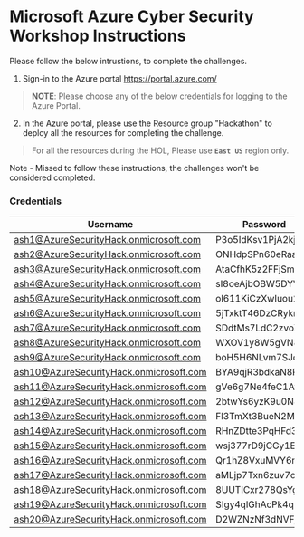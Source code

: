 # Microsoft Azure Cyber Security Workshop Instructions 

Please follow the below intrustions, to complete the challenges. 

1. Sign-in to the Azure portal https://portal.azure.com/
> **NOTE**: Please choose any of the below credentials for logging to the Azure Portal.  

2. In the Azure portal, please use the Resource group "Hackathon" to deploy all the resources for completing the challenge. 
> For all the resources during the HOL, Please use **`East US`** region only.  

Note - Missed to follow these instructions, the challenges won't be considered completed. 

### Credentials
                    
Username  | Password
------------- | -------------
ash1@AzureSecurityHack.onmicrosoft.com  | P3o5IdKsv1PjA2kj
ash2@AzureSecurityHack.onmicrosoft.com | ONHdpSPn60eRaaXD
ash3@AzureSecurityHack.onmicrosoft.com|AtaCfhK5z2FFjSm2
ash4@AzureSecurityHack.onmicrosoft.com|sI8oeAjbOBW5DYV2
ash5@AzureSecurityHack.onmicrosoft.com|ol611KiCzXwIuou2
ash6@AzureSecurityHack.onmicrosoft.com|5jTxktT46DzCRykr
ash7@AzureSecurityHack.onmicrosoft.com|SDdtMs7LdC2zvoXq
ash8@AzureSecurityHack.onmicrosoft.com|WXOV1y8W5gVN8Kki
ash9@AzureSecurityHack.onmicrosoft.com|boH5H6NLvm7SJdi4
ash10@AzureSecurityHack.onmicrosoft.com|BYA9qjR3bdkaN8Ps
ash11@AzureSecurityHack.onmicrosoft.com|gVe6g7Ne4feC1AwI
ash12@AzureSecurityHack.onmicrosoft.com|2btwYs6yzK9u0N4x
ash13@AzureSecurityHack.onmicrosoft.com|Fl3TmXt3BueN2M5x
ash14@AzureSecurityHack.onmicrosoft.com|RHnZDtte3PqHFd3y
ash15@AzureSecurityHack.onmicrosoft.com|wsj377rD9jCGy1EZ
ash16@AzureSecurityHack.onmicrosoft.com|Qr1hZ8VxuMVY6nfg
ash17@AzureSecurityHack.onmicrosoft.com|aMLjp7Txn6zuv7ow
ash18@AzureSecurityHack.onmicrosoft.com|8UUTICxr278QsYgY
ash19@AzureSecurityHack.onmicrosoft.com|SIgy4qlGhAcPk4q2
ash20@AzureSecurityHack.onmicrosoft.com|D2WZNzNf3dNVFjpp

